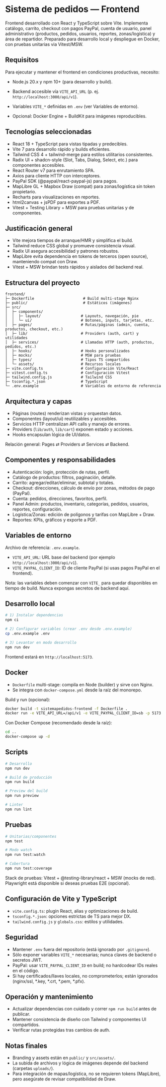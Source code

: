 # Sistema de pedidos — Frontend

Frontend desarrollado con React y TypeScript sobre Vite. Implementa catálogo, carrito, checkout con pagos PayPal, cuenta de usuario, panel administrativo (productos, pedidos, usuarios, reportes, zonas/logística) y área de repartidor. Preparado para desarrollo local y despliegue en Docker, con pruebas unitarias via Vitest/MSW.

## Requisitos
Para ejecutar y mantener el frontend en condiciones productivas, necesito:

- Node.js 20.x y npm 10+ (para desarrollo y build).

- Backend accesible vía `VITE_API_URL` (p. ej. `http://localhost:3000/api/v1`).

- Variables `VITE_*` definidas en `.env` (ver Variables de entorno).

- Opcional: Docker Engine + BuildKit para imágenes reproducibles.

## Tecnologías seleccionadas
- React 18 + TypeScript para vistas tipadas y predecibles.
- Vite 7 para desarrollo rápido y builds eficientes.
- Tailwind CSS 4 + tailwind-merge para estilos utilitarios consistentes.
- Radix UI + shadcn-style (Slot, Tabs, Dialog, Select, etc.) para componentes accesibles.
- React Router v7 para enrutamiento SPA.
- Axios para cliente HTTP con interceptores.
- PayPal SDK (@paypal/react-paypal-js) para pagos.
- MapLibre GL + Mapbox Draw (compat) para zonas/logística sin token propietario.
- Recharts para visualizaciones en reportes.
- html2canvas + jsPDF para exportes a PDF.
- Vitest + Testing Library + MSW para pruebas unitarias y de componentes.

## Justificación general
- Vite mejora tiempos de arranque/HMR y simplifica el build.
- Tailwind reduce CSS global y promueve consistencia visual.
- Radix UI asegura accesibilidad y patrones robustos.
- MapLibre evita dependencia en tokens de terceros (open source), manteniendo compat con Draw.
- Vitest + MSW brindan tests rápidos y aislados del backend real.

## Estructura del proyecto
```
frontend/
├─ Dockerfile                      # Build multi-stage Nginx
├─ public/                         # Estáticos (imágenes)
├─ src/
│  ├─ components/
│  │  ├─ layout/                  # Layouts, navegación, pie
│  │  └─ ui/                      # Botones, inputs, tarjetas, etc.
│  ├─ pages/                      # Rutas/páginas (admin, cuenta, productos, checkout, etc.)
│  ├─ lib/                        # Providers (auth, cart) y utilidades
│  ├─ services/                   # Llamadas HTTP (auth, productos, pedidos, etc.)
│  ├─ hooks/                      # Hooks personalizados
│  ├─ mocks/                      # MSW para pruebas
│  ├─ types/                      # Tipos TS compartidos
│  └─ assets/                     # Recursos locales
├─ vite.config.ts                 # Configuración Vite/React
├─ vitest.config.ts               # Configuración Vitest
├─ tailwind.config.js             # Tailwind CSS
├─ tsconfig.*.json                # TypeScript
└─ .env.example                   # Variables de entorno de referencia
```

## Arquitectura y capas
- Páginas (routes) renderizan vistas y orquestan datos.
- Componentes (layout/ui) reutilizables y accesibles.
- Servicios HTTP centralizan API calls y manejo de errores.
- Providers (`lib/auth`, `lib/cart`) exponen estado y acciones.
- Hooks encapsulan lógica de UI/datos.

Relación general: Pages ⇄ Providers ⇄ Services ⇄ Backend.

## Componentes y responsabilidades
- Autenticación: login, protección de rutas, perfil.
- Catálogo de productos: filtros, paginación, detalle.
- Carrito: agregar/editar/eliminar, subtotal y totales.
- Checkout: direcciones, cálculo de envío por zonas, métodos de pago (PayPal).
- Cuenta: pedidos, direcciones, favoritos, perfil.
- Panel Admin: productos, inventario, categorías, pedidos, usuarios, reportes, configuración.
- Logística/Zonas: edición de polígonos y tarifas con MapLibre + Draw.
- Reportes: KPIs, gráficos y exporte a PDF.

## Variables de entorno
Archivo de referencia: `.env.example`.

- `VITE_API_URL`: URL base del backend (por ejemplo `http://localhost:3000/api/v1`).
- `VITE_PAYPAL_CLIENT_ID`: ID de cliente PayPal (si usas pagos PayPal en el frontend).

Nota: las variables deben comenzar con `VITE_` para quedar disponibles en tiempo de build. Nunca expongas secretos de backend aquí.

## Desarrollo local
```bash
# 1) Instalar dependencias
npm ci

# 2) Configurar variables (crear .env desde .env.example)
cp .env.example .env

# 3) Levantar en modo desarrollo
npm run dev
```
Frontend estará en `http://localhost:5173`.

## Docker
- `Dockerfile` multi-stage: compila en Node (builder) y sirve con Nginx.
- Se integra con `docker-compose.yml` desde la raíz del monorepo.

Build y run (opcional):
```bash
docker build -t sistemapedidos-frontend -f Dockerfile .
docker run -e VITE_API_URL=/api/v1 -e VITE_PAYPAL_CLIENT_ID=sb -p 5173:80 sistemapedidos-frontend
```

Con Docker Compose (recomendado desde la raíz):
```bash
cd ..
docker-compose up -d
```

## Scripts
```bash
# Desarrollo
npm run dev

# Build de producción
npm run build

# Preview del build
npm run preview

# Linter
npm run lint
```

## Pruebas
```bash
# Unitarias/componentes
npm test

# Modo watch
npm run test:watch

# Cobertura
npm run test:coverage
```
Stack de pruebas: Vitest + @testing-library/react + MSW (mocks de red). Playwright está disponible si deseas pruebas E2E (opcional).

## Configuración de Vite y TypeScript
- `vite.config.ts`: plugin React, alias y optimizaciones de build.
- `tsconfig.*.json`: opciones estrictas de TS para mejor DX.
- `tailwind.config.js` y `globals.css`: estilos y utilidades.

## Seguridad
- Mantener `.env` fuera del repositorio (está ignorado por `.gitignore`).
- Sólo exponer variables `VITE_*` necesarias; nunca claves de backend o secretos JWT.
- PayPal: usar `VITE_PAYPAL_CLIENT_ID` en build; no hardcodear IDs reales en el código.
- Si hay certificados/llaves locales, no comprometerlos; están ignorados (nginx/ssl, *.key, *.crt, *.pem, *.pfx).

## Operación y mantenimiento
- Actualizar dependencias con cuidado y correr `npm run build` antes de publicar.
- Mantener consistencia de diseño con Tailwind y componentes UI compartidos.
- Verificar rutas protegidas tras cambios de auth.

## Notas finales
- Branding y assets están en `public/` y `src/assets/`.
- La subida de archivos y lógica de imágenes depende del backend (carpetas `uploads/`).
- Para integración de mapas/logística, no se requieren tokens (MapLibre), pero asegúrate de revisar compatibilidad de Draw.
